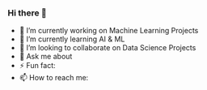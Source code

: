 ### Hi there 👋



- 🔭 I’m currently working on Machine Learning Projects
- 🌱 I’m currently learning AI & ML
- 👯 I’m looking to collaborate on Data Science Projects
- 💬 Ask me about 
- ⚡ Fun fact:
- 📫 How to reach me:


<!--
**vibhu-raturi/vibhu-raturi** is a ✨ _special_ ✨ repository because its `README.md` (this file) appears on your GitHub profile.

Here are some ideas to get you started:

- 🔭 I’m currently working on ...
- 🌱 I’m currently learning ...
- 👯 I’m looking to collaborate on ...
- 🤔 I’m looking for help with ...
- 💬 Ask me about ...
- 📫 How to reach me: ...
- 😄 Pronouns: ...
- ⚡ Fun fact: ...
-->
